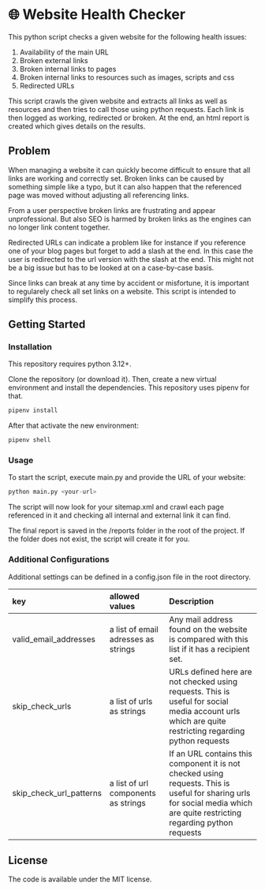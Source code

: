 # 🌐 Website Health Checker

This python script checks a given website for the following health issues:

1. Availability of the main URL
2. Broken external links
3. Broken internal links to pages 
4. Broken internal links to resources such as images, scripts and css
5. Redirected URLs

This script crawls the given website and extracts all links as well as resources and then tries to call those using python requests. Each link is then logged as working, redirected or broken. At the end, an html report is created which gives details on the results.

## Problem

When managing a website it can quickly become difficult to ensure that all links are working and correctly set. Broken links can be caused by something simple like a typo, but it can also happen that the referenced page was moved without adjusting all referencing links.

From a user perspective broken links are frustrating and appear unprofessional. But also SEO is harmed by broken links as the engines can no longer link content together.

Redirected URLs can indicate a problem like for instance if you reference one of your blog pages but forget to add a slash at the end. In this case the user is redirected to the url version with the slash at the end. This might not be a big issue but has to be looked at on a case-by-case basis.

Since links can break at any time by accident or misfortune, it is important to regularely check all set links on a website. This script is intended to simplify this process.

## Getting Started

### Installation

This repository requires python 3.12+.

Clone the repository (or download it). Then, create a new virtual environment and install the dependencies. This repository uses pipenv for that.

```python
pipenv install
```

After that activate the new environment:

```python
pipenv shell
```

### Usage

To start the script, execute main.py and provide the URL of your website:

```python
python main.py <your-url>
```

The script will now look for your sitemap.xml and crawl each page referenced in it and checking all internal and external link it can find.

The final report is saved in the /reports folder in the root of the project. If the folder does not exist, the script will create it for you.

### Additional Configurations

Additional settings can be defined in a config.json file in the root directory.

|key|allowed values|Description|
|:--|:--|:--|
|valid_email_addresses|a list of email adresses as strings|Any mail address found on the website is compared with this list if it has a recipient set.|
|skip_check_urls|a list of urls as strings|URLs defined here are not checked using requests. This is useful for social media account urls which are quite restricting regarding python requests|
|skip_check_url_patterns|a list of url components as strings|If an URL contains this component it is not checked using requests. This is useful for sharing urls for social media which are quite restricting regarding python requests|

## License

The code is available under the MIT license.
